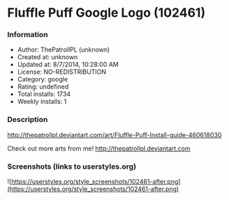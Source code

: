 # Fluffle Puff Google Logo (102461)

### Information
- Author: ThePatrollPL (unknown)
- Created at: unknown
- Updated at: 8/7/2014, 10:28:00 AM
- License: NO-REDISTRIBUTION
- Category: google
- Rating: undefined
- Total installs: 1734
- Weekly installs: 1


### Description
http://thepatrollpl.deviantart.com/art/Fluffle-Puff-Install-guide-460618030

Check out more arts from me!
http://thepatrollpl.deviantart.com


### Screenshots (links to userstyles.org)
![https://userstyles.org/style_screenshots/102461-after.png](https://userstyles.org/style_screenshots/102461-after.png)


